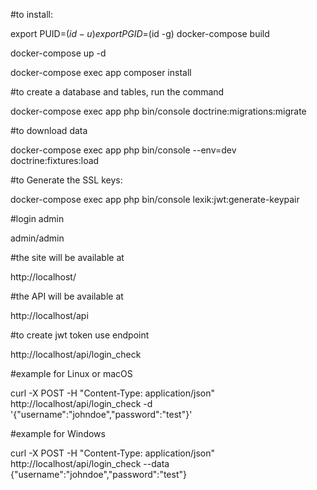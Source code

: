 
#to install:

export PUID=$(id -u)
export PGID=$(id -g)
docker-compose build

docker-compose up  -d

docker-compose exec app composer install

#to create a database and tables, run the command 

docker-compose exec app php bin/console doctrine:migrations:migrate

#to download data

docker-compose exec app php bin/console --env=dev doctrine:fixtures:load

#to Generate the SSL keys:

docker-compose exec app php bin/console lexik:jwt:generate-keypair

#login admin

admin/admin

#the site will be available at

http://localhost/

#the API will be available at

http://localhost/api

#to create jwt token use endpoint

http://localhost/api/login_check

#example for Linux or macOS

curl -X POST -H "Content-Type: application/json" http://localhost/api/login_check -d '{"username":"johndoe","password":"test"}'

#example for Windows

curl -X POST -H "Content-Type: application/json" http://localhost/api/login_check --data {\"username\":\"johndoe\",\"password\":\"test\"}



